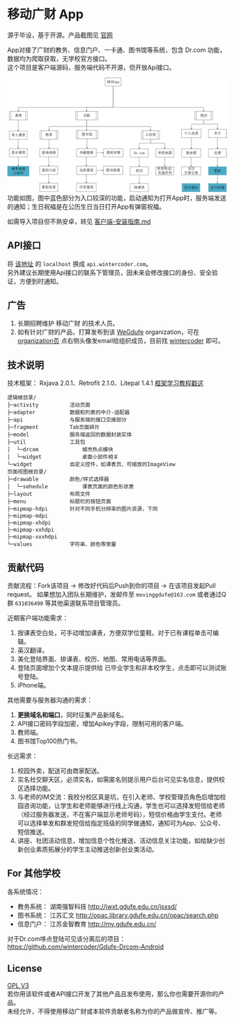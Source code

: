 # 移动广财 App
源于毕设，基于开源。产品截图见 [官网](http://www.wintercoder.com:8080/)

App对接了广财的教务、信息门户、一卡通、图书馆等系统，包含 Dr.com 功能，数据均为爬取获取，无学校官方接口。  
这个项目是客户端源码，服务端代码不开源，但开放Api接口。

![](readme/function.png)
功能如图，图中蓝色部分为入口较深的功能，启动通知为打开App时，服务端发送的通知；生日祝福是在公历生日当日打开App有弹窗祝福。

如需导入项目但不熟安卓，转见 [客户端-安装指南.md](%E5%AE%A2%E6%88%B7%E7%AB%AF-%E5%AE%89%E8%A3%85%E6%8C%87%E5%8D%97.md)

## API接口
将 [该地址](http://www.wintercoder.com:8080/apidoc) 的 `localhost` 换成 `api.wintercoder.com`。  
另外建议长期使用Api接口的联系下管理员，因未来会修改接口的身份、安全验证，方便到时通知。

## 广告
1. 长期招聘维护 移动广财 的技术人员。
1. 如有针对广财的产品，打算发布到该 [WeGdufe](https://github.com/WeGdufe/) organization，可在 [organization页](https://github.com/WeGdufe) 点右侧头像发email给组织成员，目前找 [wintercoder](https://github.com/wintercoder) 即可。


## 技术说明
技术框架： Rxjava 2.0.1、Retrofit 2.1.0、Litepal 1.4.1 [框架学习教程戳这](学习教程.txt)

	逻辑根目录/
    ├─activity          活动页面
    ├─adapter           数据和列表的中介-适配器
    ├─api               与服务端的接口交接部分
    ├─fragment          Tab页面碎片
    ├─model             服务端返回的数据封装实体
    ├─util              工具包
    │  └─drcom              城市热点模块
    │  └─widget             桌面小部件相关
    └─widget            自定义控件，如课表页、可缩放的ImageView
    页面视图根目录/
    ├─drawable          颜色/样式选择器
    │  └─sehedule           课表页面的颜色形状表
    ├─layout            布局文件
    ├─menu              标题栏的按钮页面
    ├─mipmap-hdpi       针对不同手机分辨率的图片资源，下同
    ├─mipmap-mdpi
    ├─mipmap-xhdpi
    ├─mipmap-xxhdpi
    ├─mipmap-xxxhdpi
    └─values            字符串、颜色等常量


## 贡献代码
贡献流程：Fork该项目 -> 修改好代码后Push到你的项目 -> 在该项目发起Pull request。  如果想加入团队长期维护，发邮件至 `movinggdufe@163.com` 或者通过Q群 `631036490` 等其他渠道联系项目管理员。  

近期客户端功能需求：  
1. 按课表空白处，可手动增加课表，方便双学位童鞋。对于已有课程单击可编辑。  
1. 英汉翻译。  
1. 美化登陆界面、排课表、校历、地图、常用电话等界面。  
1. 登陆页面增加个文本提示提供给 已毕业学生和非本校学生，点击即可以测试账号登陆。  
1. iPhone端。  

其他需要与服务器沟通的需求：  
1. **更换域名和端口**，同时征集产品新域名。  
1. API接口密码字段加密，增加Apikey字段，限制可用的客户端。  
1. 教师端。  
1. 图书馆Top100热门书。  

长远需求：  
1. 校园外卖，配送可由商家配送。  
1. 实名社交聊天区，必须实名，如需匿名则提示用户后台可见实名信息，提供校区选择功能。  
1. 与老师的IM交流：我校分校区真是坑，在引入老师、学校管理员角色后增加校园咨询功能，让学生和老师能够进行线上沟通，学生也可以选择发短信给老师（经过服务器发送，不在客户端显示老师号码），短信价格由学生支付。老师可以选择单发和群发短信给指定班级的同学做通知，通知可为App、公众号、短信推送。  
1. 讲座、社团活动信息，增加信息个性化推送、活动信息关注功能，如给缺少创新创业素质拓展分的学生主动推送创新创业类活动。  

## For 其他学校
各系统情况：  
- 教务系统： 湖南强智科技 http://jwxt.gdufe.edu.cn/jsxsd/    
- 图书系统：   江苏汇文 http://opac.library.gdufe.edu.cn/opac/search.php  
- 信息门户： 江苏金智教育 http://my.gdufe.edu.cn/  

对于Dr.com哆点登陆可见该分离后的项目：https://github.com/wintercoder/Gdufe-Drcom-Android

## License
[GPL V3](LICENSE)  
若你用该软件或者API接口开发了其他产品且发布使用，那么你也需要开源你的产品。  
未经允许，不得使用移动广财或本软件贡献者名称为你的产品做宣传、推广等。 